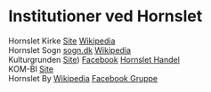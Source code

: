 # Institutioner ved Hornslet

Hornslet Kirke [Site](https://www.hornsletkirke.dk) [Wikipedia](https://da.wikipedia.org/wiki/Hornslet_Kirke)  
Hornslet Sogn [sogn.dk](https://sogn.dk/hornslet) [Wikipedia](https://da.wikipedia.org/wiki/Hornslet_Sogn)  
Kulturgrunden  [Site](https://kulturgrunden.dk/)) [Facebook](https://www.facebook.com/KulturgrundenHornslet) [Hornslet Handel](https://hornslethandel.dk/medlem/kulturgrunden/)  
KOM-BI [Site](https://www.kombi.dk)  
Hornslet By [Wikipedia](https://da.wikipedia.org/wiki/Hornslet) [Facebook Gruppe](https://www.facebook.com/grouup)  
